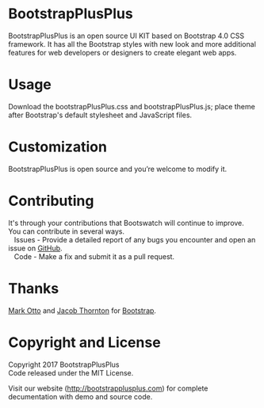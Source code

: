 # BootstrapPlusPlus
BootstrapPlusPlus is an open source UI KIT based on Bootstrap 4.0 CSS framework. It has all the Bootstrap styles with new look and more additional features for web developers or designers to create elegant web apps.

# Usage
Download the bootstrapPlusPlus.css and bootstrapPlusPlus.js; place theme after Bootstrap's default stylesheet and JavaScript files.

# Customization 
BootstrapPlusPlus is open source and you’re welcome to modify it.

# Contributing 
It's through your contributions that Bootswatch will continue to improve. You can contribute in several ways.<br/>
&nbsp;&nbsp; Issues - Provide a detailed report of any bugs you encounter and open an issue on <a href="https://github.com/BootstrapPlusPlus/BootstrapPlusPlus/issues">GitHub</a>.<br/>
&nbsp;&nbsp; Code - Make a fix and submit it as a pull request.
  
# Thanks
<a href="https://github.com/mdo" target="_blank">Mark Otto</a> and <a href="https://github.com/fat" target="_blank">Jacob Thornton</a> for <a href="https://github.com/twbs/bootstrap" target="_blank">Bootstrap</a>.
 
# Copyright and License  
Copyright 2017 BootstrapPlusPlus<br/>
Code released under the MIT License.

Visit our website (http://bootstrapplusplus.com) for complete decumentation with demo and source code.
